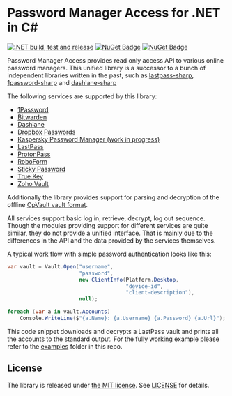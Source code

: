 # Password Manager Access for .NET in C#

[![.NET build, test and release](https://github.com/detunized/password-manager-access/actions/workflows/ci.yaml/badge.svg)](https://github.com/detunized/password-manager-access/actions/workflows/ci.yaml)
[![NuGet Badge](https://img.shields.io/nuget/v/PasswordManagerAccess)](https://www.nuget.org/packages/PasswordManagerAccess/)
[![NuGet Badge](https://img.shields.io/nuget/dt/PasswordManagerAccess)](https://www.nuget.org/packages/PasswordManagerAccess/)

Password Manager Access provides read only access API to various online
password managers. This unified library is a successor to a bunch of
independent libraries written in the past, such as
[lastpass-sharp](https://github.com/detunized/lastpass-sharp),
[1password-sharp](https://github.com/detunized/1password-sharp) and
[dashlane-sharp](https://github.com/detunized/dashlane-sharp)

The following services are supported by this library:

  - [1Password](https://1password.com)
  - [Bitwarden](https://bitwarden.com)
  - [Dashlane](https://dashlane.com)
  - [Dropbox Passwords](https://www.dropbox.com/features/security/passwords)
  - [Kaspersky Password Manager (work in progress)](https://www.kaspersky.com/password-manager)
  - [LastPass](https://lastpass.com)
  - [ProtonPass](https://proton.me/pass)
  - [RoboForm](https://roboform.com)
  - [Sticky Password](https://www.stickypassword.com)
  - [True Key](https://www.truekey.com)
  - [Zoho Vault](https://www.zoho.com/vault)

Additionally the library provides support for parsing and decryption of the
offline [OpVault vault format](https://support.1password.com/opvault-design/).

All services support basic log in, retrieve, decrypt, log out sequence. Though
the modules providing support for different services are quite similar, they
do not provide a unified interface. That is mainly due to the differences in
the API and the data provided by the services themselves.

A typical work flow with simple password authentication looks like this:

```c#
var vault = Vault.Open("username",
                       "password",
                       new ClientInfo(Platform.Desktop,
                                      "device-id",
                                      "client-description"),
                       null);

foreach (var a in vault.Accounts)
    Console.WriteLine($"{a.Name}: {a.Username} {a.Password} {a.Url}");
```

This code snippet downloads and decrypts a LastPass vault and prints all the
accounts to the standard output. For the fully working example please refer to
the [examples](examples) folder in this repo.

## License

The library is released under [the MIT license][mit]. See [LICENSE][license]
for details.

[mit]: http://www.opensource.org/licenses/mit-license.php
[license]: LICENSE
